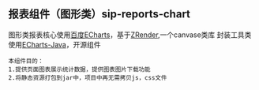报表组件（图形类）sip-reports-chart
-----------------------------------
图形类报表核心使用[百度ECharts](http://echarts.baidu.com/)，基于[ZRender](http://ecomfe.github.io/zrender),一个canvase类库
封装工具类使用[ECharts-Java](http://git.oschina.net/free/ECharts)，开源组件

	本组件目的：
	1.提供页面图表展示统计数据，提供图表图片下载功能
	2.将静态资源打包到jar中，项目中再无需拷贝js，css文件